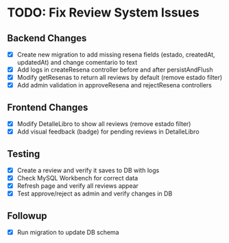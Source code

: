 # TODO: Fix Review System Issues

## Backend Changes
- [x] Create new migration to add missing resena fields (estado, createdAt, updatedAt) and change comentario to text
- [x] Add logs in createResena controller before and after persistAndFlush
- [x] Modify getResenas to return all reviews by default (remove estado filter)
- [x] Add admin validation in approveResena and rejectResena controllers

## Frontend Changes
- [x] Modify DetalleLibro to show all reviews (remove estado filter)
- [x] Add visual feedback (badge) for pending reviews in DetalleLibro

## Testing
- [x] Create a review and verify it saves to DB with logs
- [x] Check MySQL Workbench for correct data
- [x] Refresh page and verify all reviews appear
- [x] Test approve/reject as admin and verify changes in DB

## Followup
- [x] Run migration to update DB schema
